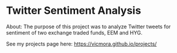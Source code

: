 # Twitter Sentiment Analysis

About: The purpose of this project was to analyze Twitter tweets for sentiment of two exchange traded funds, EEM and HYG.

See my projects page here: https://vicmora.github.io/projects/